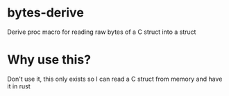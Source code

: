 # bytes-derive
Derive proc macro for reading raw bytes of a C struct into a struct

# Why use this?
Don't use it, this only exists so I can read a C struct from memory and have it in rust
